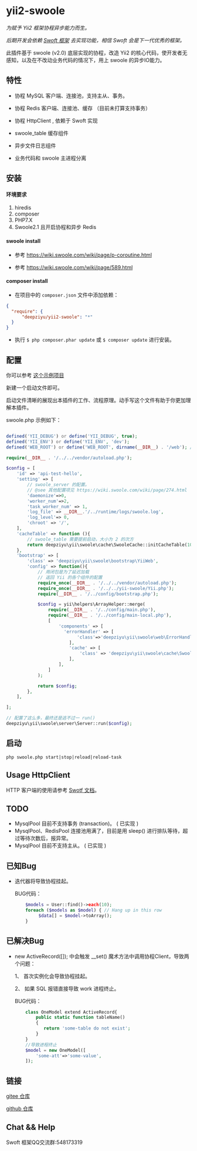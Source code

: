 # yii2-swoole

_为赋予 Yii2 框架协程异步能力而生。_

_后期开发会依赖 [Swoft 框架](https://gitee.com/lizhenju/yii2-swoole) 去实现功能，相信 Swoft 会是下一代优秀的框架。_

此插件基于 swoole (v2.0) 底层实现的协程，改造 Yii2 的核心代码，使开发者无感知，以及在不改动业务代码的情况下，用上 swoole 的异步IO能力。


## 特性

- 协程 MySQL 客户端、连接池，支持主从、事务。

- 协程 Redis 客户端、连接池、缓存 （目前未打算支持事务）

- 协程 HttpClient , 依赖于 Swoft 实现

- swoole_table 缓存组件

- 异步文件日志组件

- 业务代码和 swoole 主进程分离


## 安装

#### 环境要求

1. hiredis
2. composer
3. PHP7.X
4. Swoole2.1 且开启协程和异步 Redis

#### swoole install

- 参考 https://wiki.swoole.com/wiki/page/p-coroutine.html

- 参考 https://wiki.swoole.com/wiki/page/589.html

#### composer install

- 在项目中的 `composer.json` 文件中添加依赖：

```json
{
  "require": {
      "deepziyu/yii2-swoole": "*"
  }
}
```

- 执行 `$ php composer.phar update` 或 `$ composer update` 进行安装。



## 配置

你可以参考 [这个示例项目](https://gitee.com/lizhenju/yii2-swoole-demo)

新建一个启动文件即可。

启动文件清晰的展现出本插件的工作、流程原理。动手写这个文件有助于你更加理解本插件。

swoole.php 示例如下：

```php

defined('YII_DEBUG') or define('YII_DEBUG', true);
defined('YII_ENV') or define('YII_ENV', 'dev');
defined('WEB_ROOT') or define('WEB_ROOT', dirname(__DIR__) . '/web'); //web目录的路径，用户访问的静态文件都放这里

require(__DIR__ . '/../../vendor/autoload.php');

$config = [
    'id' => 'api-test-hello',
    'setting' => [
        // swoole_server 的配置。
        // @see 其他配置项见 https://wiki.swoole.com/wiki/page/274.html
        'daemonize'=>0,
        'worker_num'=>2,
        'task_worker_num' => 1,
        'log_file' => __DIR__.'/../runtime/logs/swoole.log',
        'log_level'=> 0,
        'chroot' => '/',
    ],
    'cacheTable' => function (){
        // swoole_table 需要提前启动，大小为 2 的次方
        return deepziyu\yii\swoole\cache\SwooleCache::initCacheTable(1024);
    },
    'bootstrap' => [
        'class' => 'deepziyu\yii\swoole\bootstrap\YiiWeb',
        'config' => function(){
            // 用闭包是为了延迟加载
            // 返回 Yii 的各个组件的配置
            require_once(__DIR__ . '/../../vendor/autoload.php');
            require_once(__DIR__ . '/../../yii-swoole/Yii.php');
            require(__DIR__ . '/../config/bootstrap.php');

            $config = yii\helpers\ArrayHelper::merge(
                require(__DIR__ . '/../config/main.php'),
                require(__DIR__ . '/../config/main-local.php'),
                [
                    'components' => [
                      'errorHandler' => [
                           'class'=>'deepziyu\yii\swoole\web\ErrorHandler'
                        ],
                        'cache' => [
                            'class' => 'deepziyu\yii\swoole\cache\SwooleCache',
                        ],
                    ],
                ]
            );

            return $config;
        },
    ],

];

// 配置了这么多，最终还是逃不过一 run()
deepziyu\yii\swoole\server\Server::run($config);

```

## 启动

```
php swoole.php start|stop|reload|reload-task
```

## Usage HttpClient 

HTTP 客户端的使用请参考 [Swotf 文档](https://doc.swoft.org/http.html)。

## TODO

- MysqlPool 目前不支持事务 (transaction)。 ( 已实现 )
- MysqlPool、RedisPool 连接池用满了，目前是用 sleep() 进行排队等待，超过等待次数后，报异常。
- MysqlPool 目前不支持主从。 ( 已实现 )

## 已知Bug

- 迭代器将导致协程挂起。

  BUG代码：
  ```php
      $models = User::find()->each(10);
      foreach ($models as $model) { // Hang up in this row
           $data[] = $model->toArray();
      }
  ```

## 已解决Bug

- new ActiveRecord([]); 中会触发 __set() 魔术方法中调用协程Client，导致两个问题：

  1、 首次实例化会导致协程挂起。

  2、 如果 SQL 报错直接导致 work 进程终止。

  BUG代码：
  ```php
      class OneModel extend ActiveRecord{
          public static function tableName()
          {
             return 'some-table do not exist';
          }
      }
      //导致进程终止
      $model = new OneModel([
          'some-att'=>'some-value',
      ]);
  ```

## 链接

[gitee 仓库](https://gitee.com/lizhenju/yii2-swoole)

[github 仓库](https://github.com/deepziyu/yii2-swoole)

## Chat && Help

Swoft 框架QQ交流群:548173319
